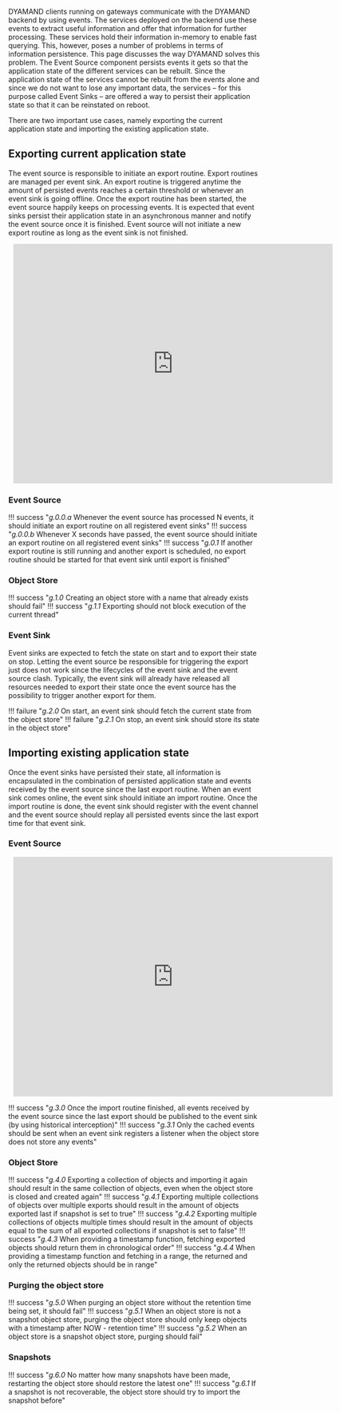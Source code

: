 DYAMAND clients running on gateways communicate with the DYAMAND backend by using events. The services deployed on the backend use these events to extract useful information and offer that information for further processing. These services hold their information in-memory to enable fast querying. This, however, poses a number of problems in terms of information persistence. This page discusses the way DYAMAND solves this problem. The Event Source component persists events it gets so that the application state of the different services can be rebuilt. Since the application state of the services cannot be rebuilt from the events alone and since we do not want to lose any important data, the services – for this purpose called Event Sinks – are offered a way to persist their application state so that it can be reinstated on reboot.

There are two important use cases, namely exporting the current application state and importing the existing application state.

## Exporting current application state

The event source is responsible to initiate an export routine. Export routines are managed per event sink. An export routine is triggered anytime the amount of persisted events reaches a certain threshold or whenever an event sink is going offline. Once the export routine has been started, the event source happily keeps on processing events. It is expected that event sinks persist their application state in an asynchronous manner and notify the event source once it is finished. Event source will not initiate a new export routine as long as the event sink is not finished.

<div style="width: 640px; height: 480px; margin: 10px; position: relative;"><iframe allowfullscreen frameborder="0" style="width:640px; height:480px" src="https://www.lucidchart.com/documents/embeddedchart/07d6b152-2df8-4483-85fd-590751e4cf39" id="1~33jdtmSMSb"></iframe></div>

### Event Source

!!! success "_g.0.0.a_ Whenever the event source has processed N events, it should initiate an export routine on all registered event sinks"
!!! success "_g.0.0.b_ Whenever X seconds have passed, the event source should initiate an export routine on all registered event sinks"
!!! success "_g.0.1_ If another export routine is still running and another export is scheduled, no export routine should be started for that event sink until export is finished"

### Object Store

!!! success "_g.1.0_ Creating an object store with a name that already exists should fail"
!!! success "_g.1.1_ Exporting should not block execution of the current thread"

### Event Sink

Event sinks are expected to fetch the state on start and to export their state on stop. Letting the event source be responsible for triggering the export just does not work since the lifecycles of the event sink and the event source clash. Typically, the event sink will already have released all resources needed to export their state once the event source has the possibility to trigger another export for them.

!!! failure "_g.2.0_ On start, an event sink should fetch the current state from the object store"
!!! failure "_g.2.1_ On stop, an event sink should store its state in the object store"

## Importing existing application state

Once the event sinks have persisted their state, all information is encapsulated in the combination of persisted application state and events received by the event source since the last export routine. When an event sink comes online, the event sink should initiate an import routine. Once the import routine is done, the event sink should register with the event channel and the event source should replay all persisted events since the last export time for that event sink.

### Event Source

<div style="width: 640px; height: 480px; margin: 10px; position: relative;"><iframe allowfullscreen frameborder="0" style="width:640px; height:480px" src="https://www.lucidchart.com/documents/embeddedchart/71bf049f-d53f-4993-b6a2-eba152303c75" id="nq43ZRYSh-F-"></iframe></div>

!!! success "_g.3.0_ Once the import routine finished, all events received by the event source since the last export should be published to the event sink (by using historical interception)"
!!! success "_g.3.1_ Only the cached events should be sent when an event sink registers a listener when the object store does not store any events"

### Object Store

!!! success "_g.4.0_ Exporting a collection of objects and importing it again should result in the same collection of objects, even when the object store is closed and created again"
!!! success "_g.4.1_ Exporting multiple collections of objects over multiple exports should result in the amount of objects exported last if snapshot is set to true"
!!! success "_g.4.2_ Exporting multiple collections of objects multiple times should result in the amount of objects equal to the sum of all exported collections if snapshot is set to false"
!!! success "_g.4.3_ When providing a timestamp function, fetching exported objects should return them in chronological order"
!!! success "_g.4.4_ When providing a timestamp function and fetching in a range, the returned and only the returned objects should be in range"

### Purging the object store

!!! success "_g.5.0_ When purging an object store without the retention time being set, it should fail"
!!! success "_g.5.1_ When an object store is not a snapshot object store, purging the object store should only keep objects with a timestamp after NOW - retention time"
!!! success "_g.5.2_ When an object store is a snapshot object store, purging should fail"

### Snapshots

!!! success "_g.6.0_ No matter how many snapshots have been made, restarting the object store should restore the latest one"
!!! success "_g.6.1_ If a snapshot is not recoverable, the object store should try to import the snapshot before"
